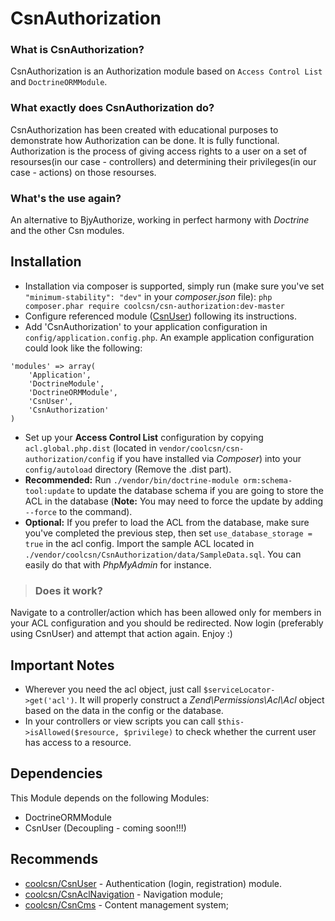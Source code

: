 CsnAuthorization
================

### What is CsnAuthorization? ###
CsnAuthorization is an Authorization module based on `Access Control List` and `DoctrineORMModule`.

### What exactly does CsnAuthorization do? ###
CsnAuthorization has been created with educational purposes to demonstrate how Authorization can be done. It is fully functional.
Authorization is the process of giving access rights to a user on a set of resourses(in our case - controllers) and determining their privileges(in our case - actions) on those resourses.

### What's the use again? ###
An alternative to BjyAuthorize, working in perfect harmony with *Doctrine* and the other Csn modules.

Installation
------------
- Installation via composer is supported, simply run (make sure you've set `"minimum-stability": "dev"` in your *composer.json* file):
`php composer.phar require coolcsn/csn-authorization:dev-master`
- Configure referenced module ([CsnUser](https://github.com/coolcsn/CsnUser)) following its instructions.
- Add 'CsnAuthorization' to your application configuration in `config/application.config.php`. An example application configuration could look like the following:

```
'modules' => array(
    'Application',
    'DoctrineModule',
    'DoctrineORMModule',
    'CsnUser',
    'CsnAuthorization'
)
```

- Set up your **Access Control List** configuration by copying `acl.global.php.dist` (located in `vendor/coolcsn/csn-authorization/config` if you have installed via *Composer*) into your `config/autoload` directory (Remove the .dist part).
- **Recommended:** Run `./vendor/bin/doctrine-module orm:schema-tool:update` to update the database schema if you are going to store the ACL in the database (**Note:** You may need to force the update by adding ` --force` to the command).
- **Optional:** If you prefer to load the ACL from the database, make sure you've completed the previous step, then set `use_database_storage = true` in the acl config. Import the sample ACL located in `./vendor/coolcsn/CsnAuthorization/data/SampleData.sql`. You can easily do that with *PhpMyAdmin* for instance.

>### Does it work? ###
Navigate to a controller/action which has been allowed only for members in your ACL configuration and you should be redirected. Now login (preferably using CsnUser) and attempt that action again. Enjoy :)

Important Notes
-----------
- Wherever you need the acl object, just call `$serviceLocator->get('acl')`. It will properly construct a *Zend\Permissions\Acl\Acl* object based on the data in the config or the database.
- In your controllers or view scripts you can call `$this->isAllowed($resource, $privilege)` to check whether the current user has access to a resource.

Dependencies
------------
This Module depends on the following Modules:

- DoctrineORMModule
- CsnUser (Decoupling - coming soon!!!)

Recommends
----------
- [coolcsn/CsnUser](https://github.com/coolcsn/CsnUser) - Authentication (login, registration) module.
- [coolcsn/CsnAclNavigation](https://github.com/coolcsn/CsnAclNavigation) - Navigation module;
- [coolcsn/CsnCms](https://github.com/coolcsn/CsnCms) - Content management system;